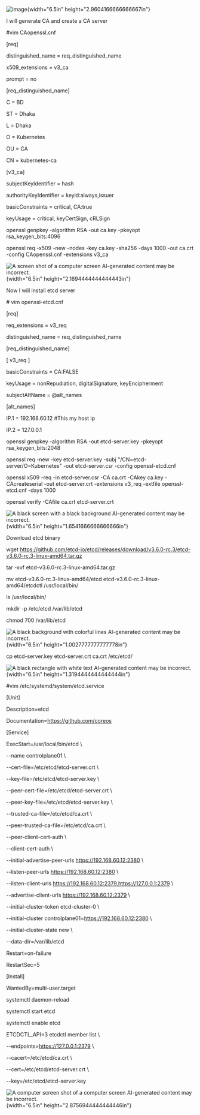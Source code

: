 
![image](https://github.com/user-attachments/assets/2620f0a5-f7d8-4fa8-84c9-e2024369e51a){width="6.5in"
height="2.9604166666666667in"}

I will generate CA and create a CA server

#vim CAopenssl.cnf

\[req\]

distinguished_name = req_distinguished_name

x509_extensions = v3_ca

prompt = no

\[req_distinguished_name\]

C = BD

ST = Dhaka

L = Dhaka

O = Kubernetes

OU = CA

CN = kubernetes-ca

\[v3_ca\]

subjectKeyIdentifier = hash

authorityKeyIdentifier = keyid:always,issuer

basicConstraints = critical, CA:true

keyUsage = critical, keyCertSign, cRLSign

openssl genpkey -algorithm RSA -out ca.key -pkeyopt rsa_keygen_bits:4096

openssl req -x509 -new -nodes -key ca.key -sha256 -days 1000 -out ca.crt
-config CAopenssl.cnf -extensions v3_ca

![A screen shot of a computer screen AI-generated content may be
incorrect.](media/image2.png){width="6.5in"
height="2.1694444444444443in"}

Now I will install etcd server

\# vim openssl-etcd.cnf

\[req\]

req_extensions = v3_req

distinguished_name = req_distinguished_name

\[req_distinguished_name\]

\[ v3_req \]

basicConstraints = CA:FALSE

keyUsage = nonRepudiation, digitalSignature, keyEncipherment

subjectAltName = \@alt_names

\[alt_names\]

IP.1 = 192.168.60.12 #This my host ip

IP.2 = 127.0.0.1

openssl genpkey -algorithm RSA -out etcd-server.key -pkeyopt
rsa_keygen_bits:2048

openssl req -new -key etcd-server.key -subj
\"/CN=etcd-server/O=Kubernetes\" -out etcd-server.csr -config
openssl-etcd.cnf

openssl x509 -req -in etcd-server.csr -CA ca.crt -CAkey ca.key
-CAcreateserial -out etcd-server.crt -extensions v3_req -extfile
openssl-etcd.cnf -days 1000

openssl verify -CAfile ca.crt etcd-server.crt

![A black screen with a black background AI-generated content may be
incorrect.](media/image3.png){width="6.5in"
height="1.6541666666666666in"}

Download etcd binary

wget
<https://github.com/etcd-io/etcd/releases/download/v3.6.0-rc.3/etcd-v3.6.0-rc.3-linux-amd64.tar.gz>

tar -xvf etcd-v3.6.0-rc.3-linux-amd64.tar.gz

mv etcd-v3.6.0-rc.3-linux-amd64/etcd
etcd-v3.6.0-rc.3-linux-amd64/etcdctl /usr/local/bin/

ls /usr/local/bin/

mkdir -p /etc/etcd /var/lib/etcd

chmod 700 /var/lib/etcd

![A black background with colorful lines AI-generated content may be
incorrect.](media/image4.png){width="6.5in"
height="1.0027777777777778in"}

cp etcd-server.key etcd-server.crt ca.crt /etc/etcd/

![A black rectangle with white text AI-generated content may be
incorrect.](media/image5.png){width="6.5in"
height="1.3194444444444444in"}

#vim /etc/systemd/system/etcd.service

\[Unit\]

Description=etcd

Documentation=https://github.com/coreos

\[Service\]

ExecStart=/usr/local/bin/etcd \\

\--name controlplane01 \\

\--cert-file=/etc/etcd/etcd-server.crt \\

\--key-file=/etc/etcd/etcd-server.key \\

\--peer-cert-file=/etc/etcd/etcd-server.crt \\

\--peer-key-file=/etc/etcd/etcd-server.key \\

\--trusted-ca-file=/etc/etcd/ca.crt \\

\--peer-trusted-ca-file=/etc/etcd/ca.crt \\

\--peer-client-cert-auth \\

\--client-cert-auth \\

\--initial-advertise-peer-urls https://192.168.60.12:2380 \\

\--listen-peer-urls https://192.168.60.12:2380 \\

\--listen-client-urls https://192.168.60.12:2379,https://127.0.0.1:2379
\\

\--advertise-client-urls https://192.168.60.12:2379 \\

\--initial-cluster-token etcd-cluster-0 \\

\--initial-cluster controlplane01=https://192.168.60.12:2380 \\

\--initial-cluster-state new \\

\--data-dir=/var/lib/etcd

Restart=on-failure

RestartSec=5

\[Install\]

WantedBy=multi-user.target

systemctl daemon-reload

systemctl start etcd

systemctl enable etcd

ETCDCTL_API=3 etcdctl member list \\

\--endpoints=https://127.0.0.1:2379 \\

\--cacert=/etc/etcd/ca.crt \\

\--cert=/etc/etcd/etcd-server.crt \\

\--key=/etc/etcd/etcd-server.key

![A computer screen shot of a computer screen AI-generated content may
be incorrect.](media/image6.png){width="6.5in"
height="2.8756944444444446in"}
